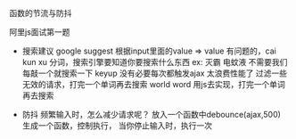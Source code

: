 函数的节流与防抖

阿里js面试第一题
- 搜索建议
  google suggest
  根据input里面的value => value
  有问题的，cai kun xu 
  分词，搜索引擎要知道你要搜索什么东西  ex: 灭霸 电蚊液 不需要我们每敲一个就搜索一下 
  keyup 没有必要每次都触发ajax  太浪费性能了
  过滤一些无效的请求，打完一个单词再去搜索 
  world word 用js去实现，打完一个单词再去搜索

- 防抖
  频繁输入时，怎么减少请求呢？ 放入一个函数中debounce(ajax,500) 生成一个函数，控制执行，
  当你停止输入时，执行一次